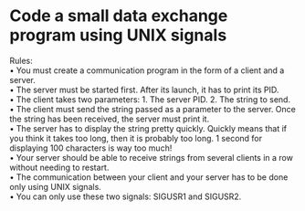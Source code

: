 # Code a small data exchange program using UNIX signals

Rules: </br>
• You must create a communication program in the form of a client and a server. </br>
• The server must be started first. After its launch, it has to print its PID. </br>
• The client takes two parameters: 1. The server PID. 2. The string to send.  </br>
• The client must send the string passed as a parameter to the server.
Once the string has been received, the server must print it.  </br>
• The server has to display the string pretty quickly. Quickly means that if you think
it takes too long, then it is probably too long.
1 second for displaying 100 characters is way too much!  </br>
• Your server should be able to receive strings from several clients in a row without
needing to restart.  </br>
• The communication between your client and your server has to be done only using
UNIX signals.  </br>
• You can only use these two signals: SIGUSR1 and SIGUSR2.
